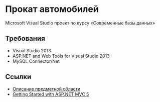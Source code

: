 # Прокат автомобилей

Microsoft Visual Studio проект по курсу «Современные базы данных»

## Требования

- Visual Studio 2013
- ASP.NET and Web Tools for Visual Studio 2013
- MySQL Connector/Net

## Ссылки

- [Описание предметной области][domain]
- [Getting Started with ASP.NET MVC 5][aspnet-mvc]

[domain]: http://trac.applmath.ru/courses/wiki/%D0%A3%D1%87%D0%B5%D0%B1%D0%BD%D1%8B%D0%B5%20%D0%BF%D1%80%D0%B8%D0%BC%D0%B5%D1%80%D1%8B
[aspnet-mvc]: https://docs.microsoft.com/en-us/aspnet/mvc/overview/getting-started/introduction/getting-started 
[aspnet-web-tools]: https://docs.microsoft.com/en-us/aspnet/visual-studio/overview/2013/aspnet-and-web-tools-20132-preview-for-visual-studio-2013-release-notes
